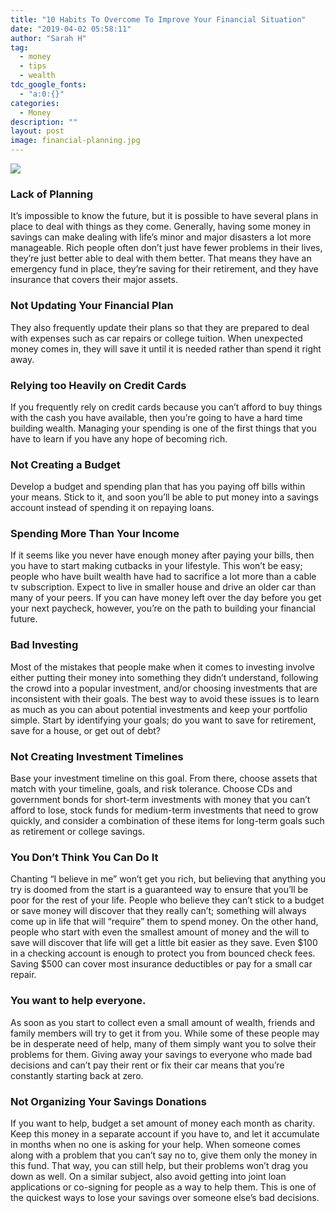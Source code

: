 ```yaml
---
title: "10 Habits To Overcome To Improve Your Financial Situation"
date: "2019-04-02 05:58:11"
author: "Sarah H"
tag:
  - money
  - tips
  - wealth
tdc_google_fonts:
  - "a:0:{}"
categories:
  - Money
description: ""
layout: post
image: financial-planning.jpg
---
```


![](http://moderntips.com/wp-content/uploads/2016/08/financial-planning.jpg)

### Lack of Planning

It’s impossible to know the future, but it is possible to have several plans in place to deal with things as they come. Generally, having some money in savings can make dealing with life’s minor and major disasters a lot more manageable. Rich people often don’t just have fewer problems in their lives, they’re just better able to deal with them better. That means they have an emergency fund in place, they’re saving for their retirement, and they have insurance that covers their major assets.

### Not Updating Your Financial Plan

They also frequently update their plans so that they are prepared to deal with expenses such as car repairs or college tuition. When unexpected money comes in, they will save it until it is needed rather than spend it right away.

### Relying too Heavily on Credit Cards

If you frequently rely on credit cards because you can’t afford to buy things with the cash you have available, then you’re going to have a hard time building wealth. Managing your spending is one of the first things that you have to learn if you have any hope of becoming rich.

### Not Creating a Budget

Develop a budget and spending plan that has you paying off bills within your means. Stick to it, and soon you’ll be able to put money into a savings account instead of spending it on repaying loans.

### Spending More Than Your Income

If it seems like you never have enough money after paying your bills, then you have to start making cutbacks in your lifestyle. This won’t be easy; people who have built wealth have had to sacrifice a lot more than a cable tv subscription. Expect to live in smaller house and drive an older car than many of your peers. If you can have money left over the day before you get your next paycheck, however, you’re on the path to building your financial future.

### Bad Investing

Most of the mistakes that people make when it comes to investing involve either putting their money into something they didn’t understand, following the crowd into a popular investment, and/or choosing investments that are inconsistent with their goals. The best way to avoid these issues is to learn as much as you can about potential investments and keep your portfolio simple. Start by identifying your goals; do you want to save for retirement, save for a house, or get out of debt?

### Not Creating Investment Timelines

Base your investment timeline on this goal. From there, choose assets that match with your timeline, goals, and risk tolerance. Choose CDs and government bonds for short-term investments with money that you can’t afford to lose, stock funds for medium-term investments that need to grow quickly, and consider a combination of these items for long-term goals such as retirement or college savings.

### You Don’t Think You Can Do It

Chanting “I believe in me” won’t get you rich, but believing that anything you try is doomed from the start is a guaranteed way to ensure that you’ll be poor for the rest of your life. People who believe they can’t stick to a budget or save money will discover that they really can’t; something will always come up in life that will “require” them to spend money. On the other hand, people who start with even the smallest amount of money and the will to save will discover that life will get a little bit easier as they save. Even $100 in a checking account is enough to protect you from bounced check fees. Saving $500 can cover most insurance deductibles or pay for a small car repair.

### You want to help everyone.

As soon as you start to collect even a small amount of wealth, friends and family members will try to get it from you. While some of these people may be in desperate need of help, many of them simply want you to solve their problems for them. Giving away your savings to everyone who made bad decisions and can’t pay their rent or fix their car means that you’re constantly starting back at zero.

### Not Organizing Your Savings Donations

If you want to help, budget a set amount of money each month as charity. Keep this money in a separate account if you have to, and let it accumulate in months when no one is asking for your help. When someone comes along with a problem that you can’t say no to, give them only the money in this fund. That way, you can still help, but their problems won’t drag you down as well. On a similar subject, also avoid getting into joint loan applications or co-signing for people as a way to help them. This is one of the quickest ways to lose your savings over someone else’s bad decisions.

